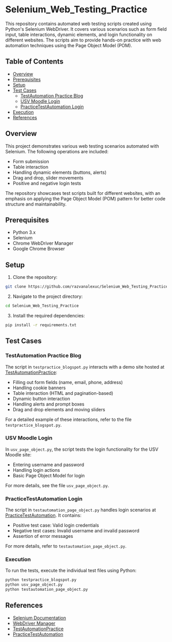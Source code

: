 # Selenium_Web_Testing_Practice

This repository contains automated web testing scripts created using Python's Selenium WebDriver. It covers various scenarios such as form field input, table interactions, dynamic elements, and login functionality on different websites. The scripts aim to provide hands-on practice with web automation techniques using the Page Object Model (POM).

## Table of Contents
- [Overview](#overview)
- [Prerequisites](#prerequisites)
- [Setup](#setup)
- [Test Cases](#test-cases)
  - [TestAutomation Practice Blog](#testautomation-practice-blog)
  - [USV Moodle Login](#usv-moodle-login)
  - [PracticeTestAutomation Login](#practicetestautomation-login)
- [Execution](#execution)
- [References](#references)

## Overview
This project demonstrates various web testing scenarios automated with Selenium. The following operations are included:
- Form submission
- Table interaction
- Handling dynamic elements (buttons, alerts)
- Drag and drop, slider movements
- Positive and negative login tests

The repository showcases test scripts built for different websites, with an emphasis on applying the Page Object Model (POM) pattern for better code structure and maintainability.

## Prerequisites
- Python 3.x
- Selenium
- Chrome WebDriver Manager
- Google Chrome Browser

## Setup

1. Clone the repository:
```bash
git clone https://github.com/razvanalexuc/Selenium_Web_Testing_Practice.git
```
2. Navigate to the project directory:
```bash
cd Selenium_Web_Testing_Practice
```
  
3. Install the required dependencies:
```bash
pip install -r requirements.txt
```

## Test Cases

### TestAutomation Practice Blog
The script in `testpractice_blogspot.py` interacts with a demo site hosted at [TestAutomationPractice](https://testautomationpractice.blogspot.com):
- Filling out form fields (name, email, phone, address)
- Handling cookie banners
- Table interaction (HTML and pagination-based)
- Dynamic button interaction
- Handling alerts and prompt boxes
- Drag and drop elements and moving sliders

For a detailed example of these interactions, refer to the file `testpractice_blogspot.py`.

### USV Moodle Login
In `usv_page_object.py`, the script tests the login functionality for the USV Moodle site:
- Entering username and password
- Handling login actions
- Basic Page Object Model for login

For more details, see the file `usv_page_object.py`.

### PracticeTestAutomation Login
The script in `testautomation_page_object.py` handles login scenarios at [PracticeTestAutomation](https://practicetestautomation.com/practice-test-login/). It contains:
- Positive test case: Valid login credentials
- Negative test cases: Invalid username and invalid password
- Assertion of error messages
  
For more details, refer to `testautomation_page_object.py`.

### Execution
To run the tests, execute the individual test files using Python:

  ```bash
  python testpractice_blogspot.py
  python usv_page_object.py
  python testautomation_page_object.py
```
## References
- [Selenium Documentation](https://www.selenium.dev/documentation/)
- [WebDriver Manager](https://pypi.org/project/webdriver-manager/)
- [TestAutomationPractice](https://testautomationpractice.blogspot.com)
- [PracticeTestAutomation](https://practicetestautomation.com)
